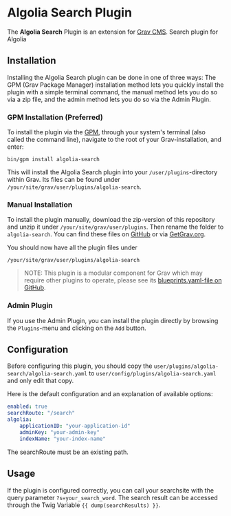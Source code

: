# Algolia Search Plugin

The **Algolia Search** Plugin is an extension for [Grav CMS](http://github.com/getgrav/grav). Search plugin for Algolia

## Installation

Installing the Algolia Search plugin can be done in one of three ways: The GPM (Grav Package Manager) installation method lets you quickly install the plugin with a simple terminal command, the manual method lets you do so via a zip file, and the admin method lets you do so via the Admin Plugin.

### GPM Installation (Preferred)

To install the plugin via the [GPM](http://learn.getgrav.org/advanced/grav-gpm), through your system's terminal (also called the command line), navigate to the root of your Grav-installation, and enter:

    bin/gpm install algolia-search

This will install the Algolia Search plugin into your `/user/plugins`-directory within Grav. Its files can be found under `/your/site/grav/user/plugins/algolia-search`.

### Manual Installation

To install the plugin manually, download the zip-version of this repository and unzip it under `/your/site/grav/user/plugins`. Then rename the folder to `algolia-search`. You can find these files on [GitHub](https://github.com//grav-plugin-algolia-search) or via [GetGrav.org](http://getgrav.org/downloads/plugins#extras).

You should now have all the plugin files under

    /your/site/grav/user/plugins/algolia-search

> NOTE: This plugin is a modular component for Grav which may require other plugins to operate, please see its [blueprints.yaml-file on GitHub](https://github.com//grav-plugin-algolia-search/blob/master/blueprints.yaml).

### Admin Plugin

If you use the Admin Plugin, you can install the plugin directly by browsing the `Plugins`-menu and clicking on the `Add` button.

## Configuration

Before configuring this plugin, you should copy the `user/plugins/algolia-search/algolia-search.yaml` to `user/config/plugins/algolia-search.yaml` and only edit that copy.

Here is the default configuration and an explanation of available options:

```yaml
enabled: true
searchRoute: "/search"
algolia:
    applicationID: "your-application-id"
    adminKey: "your-admin-key"
    indexName: "your-index-name"
```

The searchRoute must be an existing path.

## Usage

If the plugin is configured correctly, you can call your searchsite with the query parameter ``?s=your_search_word``. The search result can be accessed through the Twig Variable ``{{ dump(searchResults) }}``.

